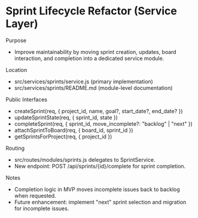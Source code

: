 # Sprint Lifecycle Refactor (Service Layer)

Purpose
- Improve maintainability by moving sprint creation, updates, board interaction, and completion into a dedicated service module.

Location
- src/services/sprints/service.js  (primary implementation)
- src/services/sprints/README.md   (module-level documentation)

Public Interfaces
- createSprint(req, { project_id, name, goal?, start_date?, end_date? })
- updateSprintState(req, { sprint_id, state })
- completeSprint(req, { sprint_id, move_incomplete?: "backlog" | "next" })
- attachSprintToBoard(req, { board_id, sprint_id })
- getSprintsForProject(req, { project_id })

Routing
- src/routes/modules/sprints.js delegates to SprintService.
- New endpoint: POST /api/sprints/{id}/complete for sprint completion.

Notes
- Completion logic in MVP moves incomplete issues back to backlog when requested.
- Future enhancement: implement "next" sprint selection and migration for incomplete issues.
